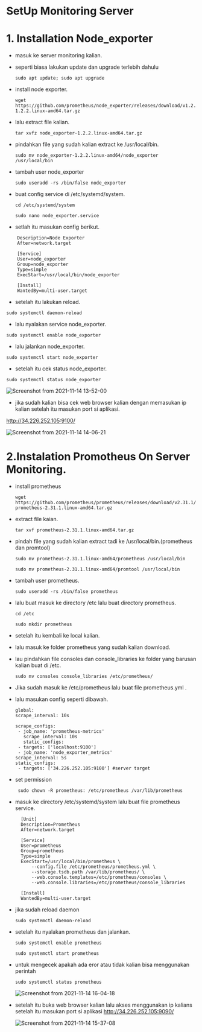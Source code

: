 # SetUp Monitoring Server

# 1. Installation Node_exporter
  
  * masuk ke server monitoring kalian.
  * seperti biasa lakukan update dan upgrade terlebih dahulu
  
    `sudo apt update; sudo apt upgrade`
  
  * install node exporter.
  
    ```
    wget https://github.com/prometheus/node_exporter/releases/download/v1.2.2/node_exporter-1.2.2.linux-amd64.tar.gz 
    ```

  * lalu extract file kalian.
  
    `tar xvfz node_exporter-1.2.2.linux-amd64.tar.gz`
  
  * pindahkan file yang sudah kalian extract ke /usr/local/bin.
  
    ```sudo mv node_exporter-1.2.2.linux-amd64/node_exporter /usr/local/bin```
    
  * tambah user node_exporter
  
    `sudo useradd -rs /bin/false node_exporter`
    
  * buat config service di /etc/systemd/system.
  
    `cd /etc/systemd/system`
    
    `sudo nano node_exporter.service`
    
  * setlah itu masukan config berikut.
  
  ``` [Unit]
      Description=Node Exporter
      After=network.target

      [Service]
      User=node_exporter
      Group=node_exporter
      Type=simple
      ExecStart=/usr/local/bin/node_exporter

      [Install]
      WantedBy=multi-user.target
  ```
  * setelah itu lakukan reload.

   `sudo systemctl daemon-reload`
   
  * lalu nyalakan service node_exporter.
  
   `sudo systemctl enable node_exporter`
   
  * lalu jalankan node_exporter.  
  
   `sudo systemctl start node_exporter`
   
  * setelah itu cek status node_exporter.
  
   `sudo systemctl status node_exporter`
   
   ![Screenshot from 2021-11-14 13-52-00](https://user-images.githubusercontent.com/90166916/141670745-a671c0e1-b339-47ab-8504-c2e8f0d0b010.png)

  * jika sudah kalian bisa cek web browser kalian dengan memasukan ip kalian setelah itu masukan port si aplikasi.
    
   http://34.226.252.105:9100/
    
   ![Screenshot from 2021-11-14 14-06-21](https://user-images.githubusercontent.com/90166916/141674662-23ea05a3-b6b7-4833-88f6-7b358435994d.png)

# 2.Instalation Promotheus On Server Monitoring.

  * install prometheus
  
    ```wget https://github.com/prometheus/prometheus/releases/download/v2.31.1/prometheus-2.31.1.linux-amd64.tar.gz```
    
  * extract file kaian.
  
    `tar xvf prometheus-2.31.1.linux-amd64.tar.gz`
    
  * pindah file yang sudah kalian extract tadi ke /usr/local/bin.(prometheus dan promtool)
  
    `sudo mv prometheus-2.31.1.linux-amd64/prometheus /usr/local/bin`
    
    `sudo mv prometheus-2.31.1.linux-amd64/promtool /usr/local/bin`
    
  * tambah user prometheus.
    
    `sudo useradd -rs /bin/false prometheus`
  
  * lalu buat masuk ke directory /etc lalu buat directory prometheus.
  
    `cd /etc`
    
    `sudo mkdir prometheus`
    
  * setelah itu kembali ke local kalian.
  * lalu masuk ke folder prometheus yang sudah kalian download. 
  * lau pindahkan file consoles dan console_libraries ke folder yang barusan kalian buat di /etc.
  
    `sudo mv consoles console_libraries /etc/prometheus/`

  * Jika sudah masuk ke /etc/prometheus lalu buat file prometheus.yml .
  * lalu masukan config seperti dibawah.

    ```
    global:
    scrape_interval: 10s

    scrape_configs:
     - job_name: 'prometheus-metrics'
       scrape_interval: 10s
       static_configs:
     - targets: ['localhost:9100']
     - job_name: 'node_exporter_metrics'
    scrape_interval: 5s
    static_configs:
     - targets: ['34.226.252.105:9100'] #server target
    ```
  * set permission 
  
    ` sudo chown -R prometheus: /etc/prometheus /var/lib/prometheus`
    
  * masuk ke directory /etc/systemd/system lalu buat file prometheus service.
  
    ``` 
      [Unit]
      Description=Prometheus 
      After=network.target

      [Service]
      User=prometheus   
      Group=prometheus   
      Type=simple
      ExecStart=/usr/local/bin/prometheus \
          --config.file /etc/prometheus/prometheus.yml \
          --storage.tsdb.path /var/lib/prometheus/ \
          --web.console.templates=/etc/prometheus/consoles \
          --web.console.libraries=/etc/prometheus/console_libraries

      [Install]
      WantedBy=multi-user.target
      ```
  * jika sudah reload daemon
  
    `sudo systemctl daemon-reload`
    
  * setelah itu nyalakan prometheus dan jalankan.
    
    `sudo systemctl enable prometheus`
    
    `sudo systemctl start prometheus`
  
  * untuk mengecek apakah ada eror atau tidak kalian bisa menggunakan perintah 
    
    `sudo systemctl status prometheus`  
    
    ![Screenshot from 2021-11-14 16-04-18](https://user-images.githubusercontent.com/90166916/141674631-6b499115-00ce-43c8-8f25-2e416d8e8bdf.png)

  * setelah itu buka web browser kalian lalu akses menggunakan ip kalians setelah itu masukan port si aplikasi
    http://34.226.252.105:9090/  
    
    ![Screenshot from 2021-11-14 15-37-08](https://user-images.githubusercontent.com/90166916/141674644-ed579b9e-94ad-4e86-8b16-17103057b3ad.png)
